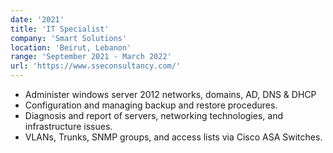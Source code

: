 ```yaml
---
date: '2021'
title: 'IT Specialist'
company: 'Smart Solutions'
location: 'Beirut, Lebanon'
range: 'September 2021 - March 2022'
url: 'https://www.sseconsultancy.com/'
---
```

- Administer windows server 2012 networks, domains, AD, DNS & DHCP
- Configuration and managing backup and restore procedures.
- Diagnosis and report of servers, networking technologies, and infrastructure issues.
- VLANs, Trunks, SNMP groups, and access lists via Cisco ASA Switches.


